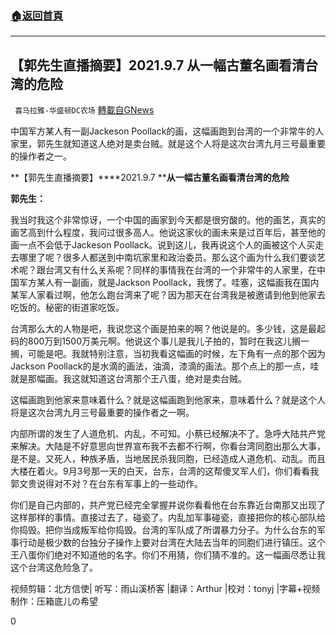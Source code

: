 ###  [:house:返回首頁](https://github.com/ourhimalayas/txt)
---


## 【郭先生直播摘要】2021.9.7 从一幅古董名画看清台湾的危险
` 喜马拉雅-华盛顿DC农场` [轉載自GNews](https://gnews.org/zh-hans/1527359/)

中国军方某人有一副Jackeson Poollack的画，这幅画跑到台湾的一个非常牛的人家里，郭先生就知道这人绝对是卖台贼。就是这个人将是这次台湾九月三号最重要的操作者之一。

**【郭先生直播摘要】****2021.9.7 ****从一幅古董名画看清台湾的危险**

**郭先生：**

我当时我这个非常惊讶，一个中国的画家到今天都是很穷酸的。他的画艺，真实的画艺高到什么程度，我问过很多高人。他说这家伙的画未来是过百年后，甚至他的画一点不会低于Jackeson Poollack。说到这儿，我再说这个人的画被这个人买走去哪里了呢？很多人都送到中南坑家里和政治委员。那么这个画为什么我们要谈艺术呢？跟台湾又有什么关系呢？同样的事情我在台湾的一个非常牛的人家里，在中国军方某人有一副画，就是Jackson Poollack，我愣了。哇塞，这幅画我在国内某军人家看过啊，他怎么跑台湾来了呢？因为那天在台湾我是被邀请到他到他家去吃饭的。秘密的街道家吃饭。

台湾那么大的人物是吧，我说您这个画是拍来的啊？他说是的。多少钱，这是最起码的800万到1500万美元啊。他说这个事儿是我儿子拍的，暂时在我这儿搁一搁，可能是吧。我就特别注意，当初我看这幅画的时候，左下角有一点的那个因为Jackson Poollack的是水滴的画法，油滴，漆滴的画法。那个点上的那一点，哇就是那幅画。我这就知道这台湾那个王八蛋，绝对是卖台贼。

这幅画跑到他家来意味着什么？就是这幅画跑到他家来，意味着什么？就是这个人将是这次台湾九月三号最重要的操作者之一啊。

内部所谓的发生了人道危机、内乱，不可知。小蔡已经解决不了。急呼大陆共产党来解决。大陆是不好意思向世界宣布我不去都不行啊，你看台湾同胞出那么大事，是不是。又死人，种族矛盾，当地居民杀我同胞，已经造成人道危机、动乱。而且大楼在着火。9月3号那一天的白天，台东，台湾的这帮傻叉军人们，你们看看我郭文贵说得对不对？在台东有军事上的一些动作。

你们是自己内部的，共产党已经完全掌握并说你看看他在台东靠近台南那又出现了这样那样的事情。直接过去了，碰瓷了。内乱加军事碰瓷，直接把你的核心部队给你捣毁。把你当成叛军给你捣毁。台湾的军队成了所谓暴力分子。为什么台东的军事行动是极少数的台独分子操作上要对台湾在大陆去当年的同胞们进行镇压。这个王八蛋你们绝对不知道他的名字。你们不用猜，你们猜不准的。这一幅画尽悉让我这个台湾这危险急了。

视频剪辑：北方信使| 听写：雨山溪桥客 |翻译：Arthur |校对：tonyj |字幕+视频制作：压箱底儿の希望

0
